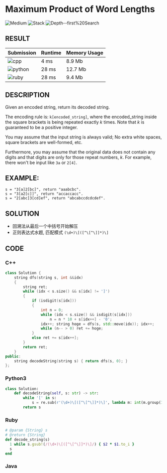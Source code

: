 # Maximum Product of Word Lengths

![Medium](https://img.shields.io/badge/-Medium-f0ad4e.svg) ![Stack](https://img.shields.io/badge/-Stack-007ec6.svg) ![Depth--first%20Search](https://img.shields.io/badge/-Depth--first%20Search-007ec6.svg)

## RESULT

| Submission                                                        | Runtime | Memory Usage |
| ----------------------------------------------------------------- | ------- | ------------ |
| ![cpp](https://img.shields.io/badge/leetcode394-cpp-f34b7d.svg)   | 4 ms    | 8.9 Mb       |
| ![python](https://img.shields.io/badge/leetcode394-py-3572A5.svg) | 28 ms   | 12.7 Mb      |
| ![ruby](https://img.shields.io/badge/leetcode394-rb-701516.svg)   | 28 ms   | 9.4 Mb       |

## DESCRIPTION

Given an encoded string, return its decoded string.

The encoding rule is: `k[encoded_string]`, where the encoded_string inside the square brackets is being repeated exactly *k* times. Note that *k* is guaranteed to be a positive integer.

You may assume that the input string is always valid; No extra white spaces, square brackets are well-formed, etc.

Furthermore, you may assume that the original data does not contain any digits and that digits are only for those repeat numbers, *k*. For example, there won't be input like `3a` or `2[4]`.

## EXAMPLE:

```plain
s = "3[a]2[bc]", return "aaabcbc".
s = "3[a2[c]]", return "accaccacc".
s = "2[abc]3[cd]ef", return "abcabccdcdcdef".
```

## SOLUTION

* 回溯法从最后一个中括号开始解压
* 正则表达式水题, 匹配模式 `(\d+)\[([^\[^\]]*)\]`

## CODE

### C++

```cpp
class Solution {
    string dfs(string s, int &&idx)
    {
        string ret;
        while (idx < s.size() && s[idx] != ']')
        {
            if (isdigit(s[idx]))
            {
                int n = 0;
                while (idx < s.size() && isdigit(s[idx]))
                    n = n * 10 + s[idx++] - '0';
                idx++; string hoge = dfs(s, std::move(idx)); idx++;
                while (n-- > 0) ret += hoge;
            }
            else ret += s[idx++];
        }
        return ret;
    }
public:
    string decodeString(string s) { return dfs(s, 0); }
};
```

### Python3

```python
class Solution:
    def decodeString(self, s: str) -> str:
        while '[' in s:
            s = re.sub(r'(\d+)\[([^\[^\]]*)\]', lambda m: int(m.group(1)) * m.group(2), s)
        return s
```

### Ruby

```ruby
# @param {String} s
# @return {String}
def decode_string(s)
  1 while s.gsub!(/(\d+)\[([^\[^\]]*)\]/) { $2 * $1.to_i }
  s
end
```

### Java
